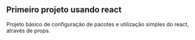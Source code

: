 ## Primeiro projeto usando react

Projeto básico de configuração de pacotes e utilização simples do react, através de props.